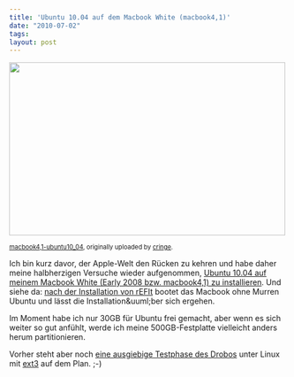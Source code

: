 ```yaml
---
title: 'Ubuntu 10.04 auf dem Macbook White (macbook4,1)'
date: "2010-07-02"
tags: 
layout: post
---
```

<div>

<img src="http://posterous.com/getfile/files.posterous.com/import-rzzc/jcujsBIhfByCtjzhyxqcAIJbFabwJzoyzJccbAyjdIahuCdkHdeqbfcBpndd/media_httpfarm5static_BEHfF.jpg.scaled500.jpg" width="500" height="313"/>


<span style="font-size: 0.8em; margin-top: 0px;"><a href="http://www.flickr.com/photos/cringe/4752735632/">macbook4,1-ubuntu10_04</a>, originally uploaded by <a href="http://www.flickr.com/people/cringe/">cringe</a>.</span>

</div>
Ich bin kurz davor, der Apple-Welt den R&uuml;cken zu kehren und habe daher meine halbherzigen Versuche wieder aufgenommen, <a href="https://help.ubuntu.com/community/MacBook4-1/Lucid">Ubuntu 10.04 auf meinem Macbook White (Early 2008 bzw. macbook4,1) zu installieren</a>. Und siehe da: <a href="http://refit.sourceforge.net/doc/c1s1_install.html">nach der Installation von rEFIt</a> bootet das Macbook ohne Murren Ubuntu und l&auml;sst die Installation&amp;uuml;ber sich ergehen.

Im Moment habe ich nur 30GB f&uuml;r Ubuntu frei gemacht, aber wenn es sich weiter so gut anf&uuml;hlt, werde ich meine 500GB-Festplatte vielleicht anders herum partitionieren.

Vorher steht aber noch <a href="http://blog.kopis.de/2009/12/04/ich-bekommen-einen-drobo/">eine ausgiebige Testphase des Drobos</a> unter Linux mit <a href="http://de.wikipedia.org/wiki/Ext3">ext3</a> auf dem Plan. ;-)
